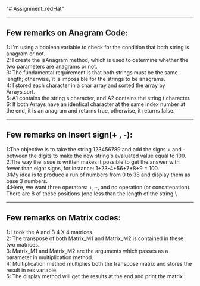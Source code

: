 "# Assignment_redHat" 

----------------------------
Few remarks on Anagram Code:
----------------------------

1: I'm using a boolean variable to check for the condition that both string is anagram or not.\
2: I create the isAnagram method, which is used to determine whether the two parameters are anagrams or not.\
3: The fundamental requirement is that both strings must be the same length; otherwise, it is impossible for the strings to be anagrams.\
4: I stored each character in a char array and sorted the array by Arrays.sort.\
5: A1 contains the string s character, and A2 contains the string t character.\
6: If both Arrays have an identical character at the same index number at the end, it is an anagram and returns true, otherwise, it returns false.


-----------------------------------
Few remarks on Insert sign(+ , -):
-----------------------------------

1:The objective is to take the string 123456789 and add the signs + and - between the digits to make the new string's evaluated value equal to 100.\
2:The way the issue is written makes it possible to get the answer with fewer than eight signs, for instance: 1+23-4+56+7+8+9 = 100.\
3:My idea is to produce a run of numbers from 0 to 38 and display them as base 3 numbers.\
4:Here, we want three operators: +, -, and no operation (or concatenation). There are 8 of these positions (one less than the length of the string.\



----------------------------
Few remarks on Matrix codes:
----------------------------

1: I took the A and B 4 X 4 matrices.\
2: The transpose of both Matrix_M1 and Matrix_M2 is contained in these two matrices.\
3: Matrix_M1 and Matrix_M2 are the arguments which passes as a parameter in multiplication method.\
4: Multiplication method multiplies both the transpose matrix and stores the result in res variable.\
5: The display method will get the results at the end and print the matrix.



